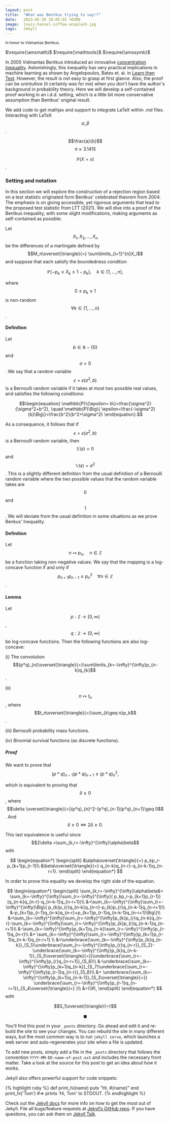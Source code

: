 ```yaml
---
layout: post
title:  "What was Bentkus trying to say!?"
date:   2023-05-29 18:05:55 +0300
image:  louis-hansel-coffee-unsplash.jpg
tags:   Jekyll
---
```

<script
  src="https://cdn.mathjax.org/mathjax/latest/MathJax.js?config=TeX-AMS-MML_HTMLorMML"
  type="text/javascript">
</script>

<small>In honor to Vidmantas Bentkus.</small>

$\require{\amsmath}$
$\require{\mathtools}$
$\require{\amssymb}$


[comment]: <> (Picture courtesy of unsplash, Louis Hansel, https://unsplash.com/photos/stainless-steel-espresso-machine-on-brown-wooden-table-9v3nL6pAxjw)


In 2005 Vidmantas Bentkus introduced an innovative [concentration inequality](https://arxiv.org/abs/math/0410159). Astonishingly, this inequality has very practical implications in machine learning as shown by Angelopoulos, Bates et. al. in [Learn then Test](https://arxiv.org/abs/2110.01052).
However, the result is not easy to grasp at first glance.  Also, the proof can be unintuitive (it certainly was for me) when you don't have the author's background in probability theory. Here we will develop a self-contained proof working in an i.d.d. setting, which is a little bit more conservative assumption than Bentkus' original result.




We add code to get mathjax and support to integrate LaTeX within .md files. 
Interacting with LaTeX $$\alpha, \beta$$. 


$$\frac{a}{b}$$
$$\pi\approx 3.1415$$




$$\mathbb{P}\Big(X=x\Big)$$.


### Setting and notation

In this section we will explore the construction of a rejection region based on a test statistic originated form Bentkus' celebrated theorem from 2004. The emphasis is on giving accessible, yet rigorous arguments that lead to the proposed test statistic from LTT (2021). We will dive into a proof of the  Bentkus inequality, with some slight modifications, making arguments as self-contained as possible.

Let $$X_1,X_2,\dots, X_n$$ be the differences of a martingale defined by $$M_n\overset{\triangle}{=} \sum\limits_{i=1}^{n}X_i$$ and suppose that each satisfy the boundedness condition

 $$\mathbb{P}\{-p_k\leq X_k \leq 1-p_k \}, \quad k\in \{1, \dots, n \}, $$


where $$0\leq p_k\leq 1 $$  is non-random  $$\forall k \in \{1,\dots, n \}$$.



#### Definition

Let $$b\in \mathbb{R} -  \{0\}$$ and $$\sigma>0$$. We say that a random variable $$\epsilon=\epsilon(\sigma^2,b)$$ is a Bernoulli random variable if it takes at most two possible  real values, and satisfies the following conditions:

$$\begin{equation} \mathbb{P}\{\epsilon= b\}=\frac{\sigma^2}{\sigma^2+b^2}, \quad \mathbb{P}\Big\{ \epsilon=\frac{-\sigma^2}{b}\Big\}=\frac{b^2}{b^2+\sigma^2} \end{equation}.$$




As a consequence, it follows that if $$\epsilon=\epsilon(\sigma^2, b)$$ is a Bernoulli random variable, then $$\mathbb{E}(\epsilon)=0$$ and $$\mathbb{V}(\epsilon)=\sigma^2$$. This is a slightly different definition from the usual definition of a Bernoulli random variable where the two possible values that the random variable takes are $$0$$ and $$1$$. We will deviate from the usual definition in some situations as we prove Benkus' Inequality.


#### Definition

Let $$n\mapsto p_n, \quad n \in \mathbb{Z}$$ be a function taking non-negative values. We say that the mapping is a log-concave function if and only if $$\begin{equation}p_{n+1}p_{n-1}\leq p_{n}^2\quad \forall n\in \mathbb{Z}\end{equation}$$.



#### Lemma
 Let $$p:\mathbb{Z}\longrightarrow [0,\infty)$$, $$q:\mathbb{Z}\longrightarrow [0,\infty)$$ be log-concave functions. Then the following functions are also log-concave:

(i) The convolution
$$(p*q)_{n}\overset{\triangle}{=}\sum\limits_{k=-\infty}^{\infty}p_{n-k}q_{k}$$.


(ii) $$n\mapsto t_n$$, where $$t_n\overset{\triangle}{=}\sum_{k\geq n}p_k$$.

(iii) Bernoulli probability mass functions.

(iv) Binomial survival functions (as discrete functions).

##### Proof

 We want to prove that $$(p*q)_{n-1}(p*q)_{n+1}\leq (p*q)_{n}^2,$$   

 which is equivalent to proving that $$\delta\geq 0$$, where $$\delta \overset{\triangle}{=}(p*q)_{n}^2-(p*q)_{n-1}(p*q)_{n+1}\geq 0$$. And $$\delta\geq 0\iff 2\delta\geq 0.$$

This last equivalence is useful since $$2\delta =\sum_{k,r=-\infty}^{\infty}\alpha\beta$$ with 


$$
\begin{equation*}
    \begin{split}
        &\alpha\overset{\triangle}{=} p_kp_r-p_{k+1}p_{r-1}\\
        &\beta\overset{\triangle}{=} q_{n-k}q_{n-r}-q_{n-k-1}q_{n-r+1}.
    \end{split}
\end{equation*}
$$


In order to prove this equality we develop the right side of the equation.


$$
\begin{equation*}
    \begin{split}
      \sum_{k,r=-\infty}^{\infty}\alpha\beta&=
      \sum_{k=-\infty}^{\infty}\sum_{r=-\infty}^{\infty}( p_kp_r-p_{k+1}p_{r-1})(q_{n-k}q_{n-r}-q_{n-k-1}q_{n-r+1})\\
      &=\sum_{k=-\infty}^{\infty}\sum_{r=-\infty}^{\infty}\Big\{ p_{k}p_{r}q_{n-k}q_{n-r}-p_{k}p_{r}q_{n-k-1}q_{n-r+1}\\
      &-p_{k+1}p_{r-1}q_{n-k}q_{n-r}+p_{k+1}p_{r-1}q_{n-k-1}q_{n-r+1}\Big\}\\
      &=\sum_{k=-\infty}^{\infty}\sum_{r=-\infty}^{\infty}p_{k}p_{r}q_{n-k}q_{n-r}-\sum_{k=-\infty}^{\infty}\sum_{r=-\infty}^{\infty}p_{k}p_{r}q_{n-k-1}q_{n-r+1}\\
      &-\sum_{k=-\infty}^{\infty}p_{k+1}q_{n-k}\sum_{r=-\infty}^{\infty}p_{r-1}q_{n-r}\\
      &+    \sum_{k=-\infty}^{\infty}\sum_{r=-\infty}^{\infty}p_{k+1}p_{r-1}q_{n-k-1}q_{n-r+1}  \\
      &=\underbrace{\sum_{k=-\infty}^{\infty}p_{k}q_{n-k}}_{S_1}\underbrace{\sum_{r=-\infty}^{\infty}p_{r}q_{n-r}}_{S_2}-\underbrace{\sum_{k=-\infty}^{\infty}p_{k}q_{n-k-1}}_{S_5\overset{\triangle}{=}}\underbrace{\sum_{r=-\infty}^{\infty}p_{r}q_{n-r+1}}_{S_6}\\
      &-\underbrace{\sum_{k=-\infty}^{\infty}p_{k+1}q_{n-k}}_{S_7}\underbrace{\sum_{r=-\infty}^{\infty}p_{r-1}q_{n-r}}_{S_8}\\
      &+ 
\underbrace{\sum_{k=-\infty}^{\infty}p_{k+1}q_{n-k-1}}_{S_3\overset{\triangle}{=}} \underbrace{\sum_{r=-\infty}^{\infty}p_{r-1}q_{n-r+1}}_{S_4\overset{\triangle}{=} }\\
&=(\#),
\end{split}
\end{equation*}
$$
with

$$S_1\overset{\triangle}{=}$$



$$\blacksquare$$




You’ll find this post in your `_posts` directory. Go ahead and edit it and re-build the site to see your changes. You can rebuild the site in many different ways, but the most common way is to run `jekyll serve`, which launches a web server and auto-regenerates your site when a file is updated.

To add new posts, simply add a file in the `_posts` directory that follows the convention `YYYY-MM-DD-name-of-post.ext` and includes the necessary front matter. Take a look at the source for this post to get an idea about how it works.

Jekyll also offers powerful support for code snippets:

{% highlight ruby %}
def print_hi(name)
  puts "Hi, #{name}"
end
print_hi('Tom')
#=> prints 'Hi, Tom' to STDOUT.
{% endhighlight %}

Check out the [Jekyll docs][jekyll-docs] for more info on how to get the most out of Jekyll. File all bugs/feature requests at [Jekyll’s GitHub repo][jekyll-gh]. If you have questions, you can ask them on [Jekyll Talk][jekyll-talk].

[jekyll-docs]: https://jekyllrb.com/docs/home
[jekyll-gh]:   https://github.com/jekyll/jekyll
[jekyll-talk]: https://talk.jekyllrb.com/
